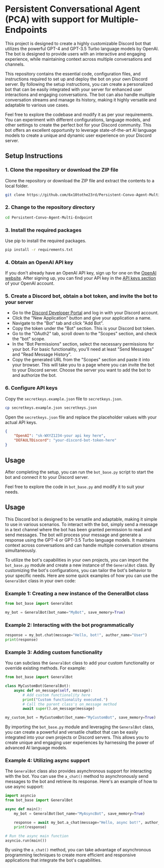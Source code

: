 # Persistent Conversational Agent (PCA) with support for Multiple-Endpoints

This project is designed to create a highly customizable Discord bot that utilizes the powerful GPT-4 and GPT-3.5 Turbo language models by OpenAI. The bot is designed to provide users with an interactive and engaging experience, while maintaining context across multiple conversations and channels.

This repository contains the essential code, configuration files, and instructions required to set up and deploy the bot on your own Discord server. By following the setup instructions, you can create a personalized bot that can be easily integrated with your server for enhanced user interactions and engaging conversations. The bot can also handle multiple conversation streams and manage its history, making it highly versatile and adaptable to various use cases.

Feel free to explore the codebase and modify it as per your requirements. You can experiment with different configurations, language models, and other settings to create the perfect bot for your Discord community. This bot offers an excellent opportunity to leverage state-of-the-art AI language models to create a unique and dynamic user experience on your Discord server.

## Setup Instructions

### 1. Clone the repository or download the ZIP file

Clone the repository or download the ZIP file and extract the contents to a local folder.

```bash
git clone https://github.com/6x10tothe23rd/Persistent-Convo-Agent-Multi-Endpoint.git
```

### 2. Change to the repository directory

```bash
cd Persistent-Convo-Agent-Multi-Endpoint
```

### 3. Install the required packages

Use pip to install the required packages.

```bash
pip install -r requirements.txt
```

### 4. Obtain an OpenAI API key

If you don't already have an OpenAI API key, sign up for one on the [OpenAI website](https://beta.openai.com/signup/). After signing up, you can find your API key in the [API keys section](https://beta.openai.com/account/api-keys/) of your OpenAI account.

### 5. Create a Discord bot, obtain a bot token, and invite the bot to your server

- Go to the [Discord Developer Portal](https://discord.com/developers/applications) and log in with your Discord account.
- Click the "New Application" button and give your application a name.
- Navigate to the "Bot" tab and click "Add Bot".
- Copy the token under the "Bot" section. This is your Discord bot token.
- Go to the "OAuth2" tab, scroll down to the "Scopes" section, and check the "bot" scope.
- In the "Bot Permissions" section, select the necessary permissions for your bot. For basic functionality, you'll need at least "Send Messages" and "Read Message History".
- Copy the generated URL from the "Scopes" section and paste it into your browser. This will take you to a page where you can invite the bot to your Discord server. Choose the server you want to add the bot to and authorize the bot.

### 6. Configure API keys

Copy the `secretkeys.example.json` file to `secretkeys.json`.

```bash
cp secretkeys.example.json secretkeys.json
```

Open the `secretkeys.json` file and replace the placeholder values with your actual API keys.

```json
{
    "OpenAI": "sk-WXYZ1234-your api key here",
    "DEFAULTDiscord": "your-discord-bot-token-here"
}
```

## Usage

After completing the setup, you can run the `bot_base.py` script to start the bot and connect it to your Discord server.

Feel free to explore the code in `bot_base.py` and modify it to suit your needs.
## Usage

This Discord bot is designed to be versatile and adaptable, making it simple to use in various scenarios. To interact with the bot, simply send a message in a text channel where the bot has been granted permission to read and send messages. The bot will process your message and generate a response using the GPT-4 or GPT-3.5 Turbo language models. It maintains context across conversations and can handle multiple conversation streams simultaneously.

To utilize the bot's capabilities in your own projects, you can import the `bot_base.py` module and create a new instance of the `GeneralBot` class. By customizing the bot's configurations, you can tailor the bot's behavior to your specific needs. Here are some quick examples of how you can use the `GeneralBot` class in your own code:

### Example 1: Creating a new instance of the GeneralBot class

```python
from bot_base import GeneralBot

my_bot = GeneralBot(bot_name="MyBot", save_memory=True)
```

### Example 2: Interacting with the bot programmatically

```python
response = my_bot.chat(message="Hello, bot!", author_name="User")
print(response)
```

### Example 3: Adding custom functionality

You can subclass the `GeneralBot` class to add your custom functionality or override existing methods. For example:

```python
from bot_base import GeneralBot

class MyCustomBot(GeneralBot):
    async def on_message(self, message):
        # Add custom functionality here
        print("Custom functionality executed.")
        # Call the parent class's on_message method
        await super().on_message(message)

my_custom_bot = MyCustomBot(bot_name="MyCustomBot", save_memory=True)
```

By importing the `bot_base.py` module and leveraging the `GeneralBot` class, you can create a powerful and versatile chatbot that can be easily integrated into your own projects or Discord servers. This allows you to create unique and engaging user experiences by harnessing the power of advanced AI language models.

### Example 4: Utilizing async support

The `GeneralBot` class also provides asynchronous support for interacting with the bot. You can use the `a_chat()` method to asynchronously send messages to the bot and retrieve its response. Here's an example of how to use async support:

```python
import asyncio
from bot_base import GeneralBot

async def main():
    my_bot = GeneralBot(bot_name="MyAsyncBot", save_memory=True)

    response = await my_bot.a_chat(message="Hello, async bot!", author_name="User")
    print(response)

# Run the async main function
asyncio.run(main())
```

By using the `a_chat()` method, you can take advantage of asynchronous programming techniques to create more efficient and responsive applications that integrate the bot's capabilities.
